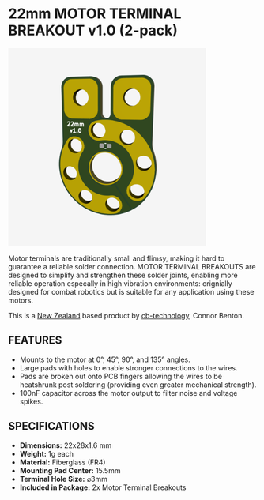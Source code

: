 # 22mm MOTOR TERMINAL BREAKOUT v1.0 (2-pack)

<img src="assets/1.0_BREAKOUT.JPG" width="400">

Motor terminals are traditionally small and flimsy, making it hard to guarantee a reliable solder connection.
MOTOR TERMINAL BREAKOUTS are designed to simplify and strengthen these solder joints, enabling more reliable operation especally in high vibration environments: orignially designed for combat robotics but is suitable for any application using these motors. 
  
This is a [New Zealand](https://www.google.co.nz/maps/place/Christchurch+New+Zealand) based product by [cb-technology](https://www.cb-technology.co.nz/), Connor Benton.

## FEATURES
- Mounts to the motor at 0°, 45°, 90°, and 135° angles.
- Large pads with holes to enable stronger connections to the wires.
- Pads are broken out onto PCB fingers allowing the wires to be heatshrunk post soldering (providing even greater mechanical strength).
- 100nF capacitor across the motor output to filter noise and voltage spikes.

## SPECIFICATIONS
- **Dimensions:** 22x28x1.6 mm
- **Weight:** 1g each
- **Material:** Fiberglass (FR4)
- **Mounting Pad Center:** 15.5mm
- **Terminal Hole Size:** ⌀3mm
- **Included in Package:** 2x Motor Terminal Breakouts